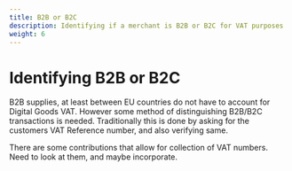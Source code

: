 ```yaml
---
title: B2B or B2C
description: Identifying if a merchant is B2B or B2C for VAT purposes 
weight: 6
---
```


Identifying B2B or B2C
============

B2B supplies, at least between EU countries do not have to account for Digital Goods VAT. However some method of distinguishing B2B/B2C transactions is needed. Traditionally this is done by asking for the customers VAT Reference number, and also verifying same.

There are some contributions that allow for collection of VAT numbers. Need to look at them, and maybe incorporate.
